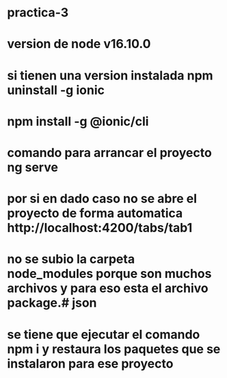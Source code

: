 # practica-3

# version de node v16.10.0
# si tienen una version instalada npm uninstall -g ionic

# npm install -g @ionic/cli

# comando para arrancar el proyecto ng serve
# por si en dado caso no se abre el proyecto de forma automatica http://localhost:4200/tabs/tab1

# no se subio la carpeta node_modules porque son muchos archivos y para eso esta el archivo package.# json
# se tiene que ejecutar el comando npm i y restaura los paquetes que se instalaron para ese proyecto